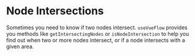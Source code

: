 # Node Intersections

Sometimes you need to know if two nodes intersect. `useVueFlow` provides you methods like `getIntersectingNodes`
or `isNodeIntersection` to help you find out when two or more nodes intersect,
or if a node intersects with a given area.

<div class="mt-6">
  <Repl example="intersection"></Repl>
</div>
